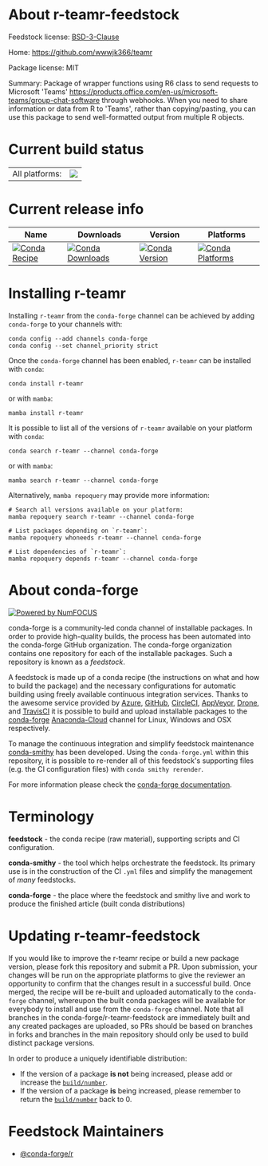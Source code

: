 About r-teamr-feedstock
=======================

Feedstock license: [BSD-3-Clause](https://github.com/conda-forge/r-teamr-feedstock/blob/main/LICENSE.txt)

Home: https://github.com/wwwjk366/teamr

Package license: MIT

Summary: Package of wrapper functions using R6 class to send requests to Microsoft 'Teams' <https://products.office.com/en-us/microsoft-teams/group-chat-software> through webhooks. When you need to share information or data from R to 'Teams', rather than copying/pasting, you can use this package to send well-formatted output from multiple R objects.

Current build status
====================


<table><tr><td>All platforms:</td>
    <td>
      <a href="https://dev.azure.com/conda-forge/feedstock-builds/_build/latest?definitionId=11997&branchName=main">
        <img src="https://dev.azure.com/conda-forge/feedstock-builds/_apis/build/status/r-teamr-feedstock?branchName=main">
      </a>
    </td>
  </tr>
</table>

Current release info
====================

| Name | Downloads | Version | Platforms |
| --- | --- | --- | --- |
| [![Conda Recipe](https://img.shields.io/badge/recipe-r--teamr-green.svg)](https://anaconda.org/conda-forge/r-teamr) | [![Conda Downloads](https://img.shields.io/conda/dn/conda-forge/r-teamr.svg)](https://anaconda.org/conda-forge/r-teamr) | [![Conda Version](https://img.shields.io/conda/vn/conda-forge/r-teamr.svg)](https://anaconda.org/conda-forge/r-teamr) | [![Conda Platforms](https://img.shields.io/conda/pn/conda-forge/r-teamr.svg)](https://anaconda.org/conda-forge/r-teamr) |

Installing r-teamr
==================

Installing `r-teamr` from the `conda-forge` channel can be achieved by adding `conda-forge` to your channels with:

```
conda config --add channels conda-forge
conda config --set channel_priority strict
```

Once the `conda-forge` channel has been enabled, `r-teamr` can be installed with `conda`:

```
conda install r-teamr
```

or with `mamba`:

```
mamba install r-teamr
```

It is possible to list all of the versions of `r-teamr` available on your platform with `conda`:

```
conda search r-teamr --channel conda-forge
```

or with `mamba`:

```
mamba search r-teamr --channel conda-forge
```

Alternatively, `mamba repoquery` may provide more information:

```
# Search all versions available on your platform:
mamba repoquery search r-teamr --channel conda-forge

# List packages depending on `r-teamr`:
mamba repoquery whoneeds r-teamr --channel conda-forge

# List dependencies of `r-teamr`:
mamba repoquery depends r-teamr --channel conda-forge
```


About conda-forge
=================

[![Powered by
NumFOCUS](https://img.shields.io/badge/powered%20by-NumFOCUS-orange.svg?style=flat&colorA=E1523D&colorB=007D8A)](https://numfocus.org)

conda-forge is a community-led conda channel of installable packages.
In order to provide high-quality builds, the process has been automated into the
conda-forge GitHub organization. The conda-forge organization contains one repository
for each of the installable packages. Such a repository is known as a *feedstock*.

A feedstock is made up of a conda recipe (the instructions on what and how to build
the package) and the necessary configurations for automatic building using freely
available continuous integration services. Thanks to the awesome service provided by
[Azure](https://azure.microsoft.com/en-us/services/devops/), [GitHub](https://github.com/),
[CircleCI](https://circleci.com/), [AppVeyor](https://www.appveyor.com/),
[Drone](https://cloud.drone.io/welcome), and [TravisCI](https://travis-ci.com/)
it is possible to build and upload installable packages to the
[conda-forge](https://anaconda.org/conda-forge) [Anaconda-Cloud](https://anaconda.org/)
channel for Linux, Windows and OSX respectively.

To manage the continuous integration and simplify feedstock maintenance
[conda-smithy](https://github.com/conda-forge/conda-smithy) has been developed.
Using the ``conda-forge.yml`` within this repository, it is possible to re-render all of
this feedstock's supporting files (e.g. the CI configuration files) with ``conda smithy rerender``.

For more information please check the [conda-forge documentation](https://conda-forge.org/docs/).

Terminology
===========

**feedstock** - the conda recipe (raw material), supporting scripts and CI configuration.

**conda-smithy** - the tool which helps orchestrate the feedstock.
                   Its primary use is in the construction of the CI ``.yml`` files
                   and simplify the management of *many* feedstocks.

**conda-forge** - the place where the feedstock and smithy live and work to
                  produce the finished article (built conda distributions)


Updating r-teamr-feedstock
==========================

If you would like to improve the r-teamr recipe or build a new
package version, please fork this repository and submit a PR. Upon submission,
your changes will be run on the appropriate platforms to give the reviewer an
opportunity to confirm that the changes result in a successful build. Once
merged, the recipe will be re-built and uploaded automatically to the
`conda-forge` channel, whereupon the built conda packages will be available for
everybody to install and use from the `conda-forge` channel.
Note that all branches in the conda-forge/r-teamr-feedstock are
immediately built and any created packages are uploaded, so PRs should be based
on branches in forks and branches in the main repository should only be used to
build distinct package versions.

In order to produce a uniquely identifiable distribution:
 * If the version of a package **is not** being increased, please add or increase
   the [``build/number``](https://docs.conda.io/projects/conda-build/en/latest/resources/define-metadata.html#build-number-and-string).
 * If the version of a package **is** being increased, please remember to return
   the [``build/number``](https://docs.conda.io/projects/conda-build/en/latest/resources/define-metadata.html#build-number-and-string)
   back to 0.

Feedstock Maintainers
=====================

* [@conda-forge/r](https://github.com/conda-forge/r/)

